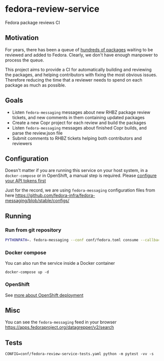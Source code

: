 # fedora-review-service

Fedora package reviews CI


## Motivation

For years, there has been a queue of
[hundreds of packages](https://fedoraproject.org/PackageReviewStatus/reviewable.html)
waiting to be reviewed and added to Fedora. Clearly, we don't have
enough manpower to process the queue.

This project aims to provide a CI for automatically building and
reviewing the packages, and helping contributors with fixing the
most obvious issues. Therefore reducing the time that a reviewer needs
to spend on each package as much as possible.


## Goals

- Listen `fedora-messaging` messages about new RHBZ package review
  tickets, and new comments in them containing updated packages
- Create a new Copr project for each review and build the packages
- Listen `fedora-messaging` messages about finished Copr builds, and
  parse the review.json file
- Submit comments to RHBZ tickets helping both contributors and
  reviewers


## Configuration

Doesn't matter if you are running this service on your host system, in
a `docker-compose` or in OpenShift, a manual step is required. Please
[configure your API tokens first](doc/tokens.md)

Just for the record, we are using `fedora-messaging` configuration files from
here https://github.com/fedora-infra/fedora-messaging/blob/stable/configs/


## Running

### Run from git repository

```bash
PYTHONPATH=. fedora-messaging --conf conf/fedora.toml consume --callback="fedora_review_service.consumer:consume"
```


### Docker compose


You can also run the service inside a Docker container

```
docker-compose up -d
```

### OpenShift

See [more about OpenShift deployment](doc/openshift.md)


## Misc

You can see the `fedora-messaging` feed in your browser
https://apps.fedoraproject.org/datagrepper/v2/search


## Tests

```
CONFIG=conf/fedora-review-service-tests.yaml python -m pytest -vv -s
```
